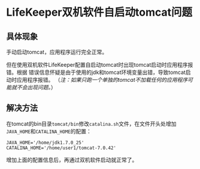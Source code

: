 # LifeKeeper双机软件自启动tomcat问题

## 具体现象

手动启动tomcat，应用程序运行完全正常。

但在使用双机软件LifeKeeper配置自启动tomcat时出现tomcat启动时应用程序报错。根据
错误信息怀疑是由于使用的jdk和tomcat环境变量出错，导致tomcat启动时应用程序报错。
（*注：如果只跑一个单独的tomcat不加载任何的应用程序可能就不会出现问题。*）

## 解决方法

在tomcat的bin目录`tomcat/bin`修改`catalina.sh`文件，在文件开头处增加
`JAVA_HOME`和`CATALINA_HOME`的配置：
```
JAVA_HOME='/home/jdk1.7.0_25'
CATALINA_HOME='/home/user1/tomcat-7.0.42'
```

增加上面的配置信息后，再通过双机软件启动就正常了。
